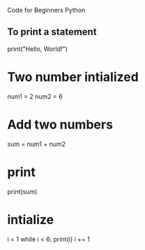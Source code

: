 Code for Beginners Python
## To print a statement
print("Hello, World!")

# Two number intialized
num1 = 2
num2 = 6
# Add two numbers
sum = num1 + num2
# print 
print(sum)
# intialize
i = 1
while i < 6:
  print(i)
  i += 1








